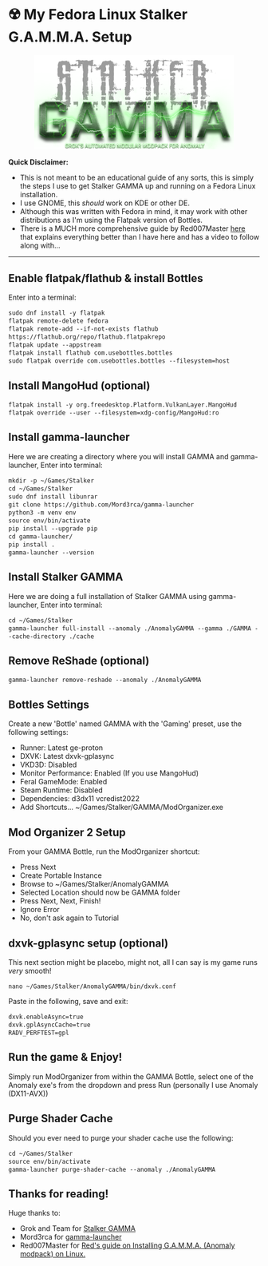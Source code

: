# ☢️ My Fedora Linux Stalker G.A.M.M.A. Setup

<p align="center">
  <img src="gamma_logo.png" alt="Stalker GAMMA Logo" width="400"/>
</p>

**Quick Disclaimer:**
- This is not meant to be an educational guide of any sorts, this is simply the steps I use to get Stalker GAMMA up and running on a Fedora Linux installation.
- I use GNOME, this *should* work on KDE or other DE.
- Although this was written with Fedora in mind, it may work with other distributions as I'm using the Flatpak version of Bottles.
- There is a MUCH more comprehensive guide by Red007Master [here](https://github.com/Red007Master/Red-s-Guide-on-Installing-G.A.M.M.A.-on-Linux) that explains everything better than I have here and has a video to follow along with...

---

## Enable flatpak/flathub & install Bottles

Enter into a terminal:

```
sudo dnf install -y flatpak
flatpak remote-delete fedora
flatpak remote-add --if-not-exists flathub https://flathub.org/repo/flathub.flatpakrepo
flatpak update --appstream
flatpak install flathub com.usebottles.bottles
sudo flatpak override com.usebottles.bottles --filesystem=host
```

## Install MangoHud (optional)

```
flatpak install -y org.freedesktop.Platform.VulkanLayer.MangoHud
flatpak override --user --filesystem=xdg-config/MangoHud:ro
```

## Install gamma-launcher

Here we are creating a directory where you will install GAMMA and gamma-launcher, Enter into terminal:

```
mkdir -p ~/Games/Stalker
cd ~/Games/Stalker
sudo dnf install libunrar
git clone https://github.com/Mord3rca/gamma-launcher
python3 -m venv env
source env/bin/activate
pip install --upgrade pip
cd gamma-launcher/
pip install .
gamma-launcher --version
```

## Install Stalker GAMMA

Here we are doing a full installation of Stalker GAMMA using gamma-launcher, Enter into terminal:

```
cd ~/Games/Stalker
gamma-launcher full-install --anomaly ./AnomalyGAMMA --gamma ./GAMMA --cache-directory ./cache
```

## Remove ReShade (optional)

```
gamma-launcher remove-reshade --anomaly ./AnomalyGAMMA
```

## Bottles Settings

Create a new 'Bottle' named GAMMA with the 'Gaming' preset, use the following settings:

- Runner:                   Latest ge-proton
- DXVK:                     Latest dxvk-gplasync
- VKD3D:                    Disabled
- Monitor Performance:      Enabled (If you use MangoHud)
- Feral GameMode:           Enabled
- Steam Runtime:            Disabled
- Dependencies:             d3dx11 vcredist2022
- Add Shortcuts...          ~/Games/Stalker/GAMMA/ModOrganizer.exe

## Mod Organizer 2 Setup

From your GAMMA Bottle, run the ModOrganizer shortcut:

- Press Next
- Create Portable Instance
- Browse to ~/Games/Stalker/AnomalyGAMMA
- Selected Location should now be GAMMA folder
- Press Next, Next, Finish!
- Ignore Error
- No, don't ask again to Tutorial

## dxvk-gplasync setup (optional)

This next section might be placebo, might not, all I can say is my game runs *very* smooth!

```
nano ~/Games/Stalker/AnomalyGAMMA/bin/dxvk.conf
```

Paste in the following, save and exit:

```
dxvk.enableAsync=true
dxvk.gplAsyncCache=true
RADV_PERFTEST=gpl
```

## Run the game & Enjoy!

Simply run ModOrganizer from within the GAMMA Bottle, select one of the Anomaly exe's from the dropdown and press Run (personally I use Anomaly (DX11-AVX))

## Purge Shader Cache

Should you ever need to purge your shader cache use the following:

```
cd ~/Games/Stalker
source env/bin/activate
gamma-launcher purge-shader-cache --anomaly ./AnomalyGAMMA
```

## Thanks for reading!

Huge thanks to: 

- Grok and Team for [Stalker GAMMA](https://github.com/Grokitach/Stalker_GAMMA)
- Mord3rca for [gamma-launcher](https://github.com/Mord3rca/gamma-launcher)
- Red007Master for [Red's guide on Installing G.A.M.M.A. (Anomaly modpack) on Linux.](https://github.com/Red007Master/Red-s-Guide-on-Installing-G.A.M.M.A.-on-Linux)




